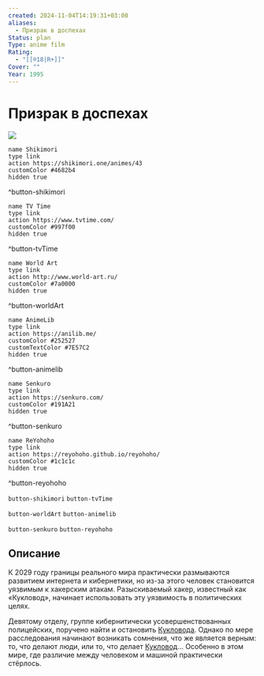 ```yaml
---
created: 2024-11-04T14:19:31+03:00
aliases:
  - Призрак в доспехах
Status: plan
Type: anime film
Rating:
  - "[[®️18|R+]]"
Cover: ""
Year: 1995
---
```


# Призрак в доспехах

![](https://nyaa.shikimori.one/uploads/poster/animes/43/0acf43512a36deb58bda4dd40d326ff0.jpeg)

```button
name Shikimori
type link
action https://shikimori.one/animes/43
customColor #4682b4
hidden true
```
^button-shikimori

```button
name TV Time
type link
action https://www.tvtime.com/
customColor #997f00
hidden true
```
^button-tvTime

```button
name World Art
type link
action http://www.world-art.ru/
customColor #7a0000
hidden true
```
^button-worldArt

```button
name AnimeLib
type link
action https://anilib.me/
customColor #252527
customTextColor #7E57C2
hidden true
```
^button-animelib

```button
name Senkuro
type link
action https://senkuro.com/
customColor #191A21
hidden true
```
^button-senkuro

```button
name ReYohoho
type link
action https://reyohoho.github.io/reyohoho/
customColor #1c1c1c
hidden true
```
^button-reyohoho

`button-shikimori` `button-tvTime`

`button-worldArt` `button-animelib`

`button-senkuro` `button-reyohoho`

## Описание

К 2029 году границы реального мира практически размываются развитием интернета и кибернетики, но из-за этого человек становится уязвимым к хакерским атакам. Разыскиваемый хакер, известный как «Кукловод», начинает использовать эту уязвимость в политических целях.

Девятому отделу, группе кибернитически усовершенствованных полицейских, поручено найти и остановить [Кукловода](https://shikimori.one/characters/18516-project-2501). Однако по мере расследования начинают возникать сомнения, что же является верным: то, что делают люди, или то, что делает [Кукловод](https://shikimori.one/characters/18516-project-2501)... Особенно в этом мире, где различие между человеком и машиной практически стёрлось.
